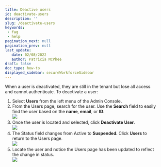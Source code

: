```yaml
---
title: Deactive users
id: deactivate-users
description: ''
slug: /deactivate-users
keywords: 
 - faq
 - help
pagination_next: null
pagination_prev: null
last_update: 
   date: 02/08/2022
   author: Patricia McPhee
draft: false
doc_type: how-to
displayed_sidebar: secureWorkforceSidebar
---
```




When a user is deactivated, they are still in the tenant but lose all access and cannot authenticate. To deactivate a user:

1.  Select **Users** from the left menu of the Admin Console.
2.  From the Users page, search for the user. Use the **Search** field to easily find the user based on the **name**, **email**, or **ID**.  
    ![](/images/users/search_user.PNG)
3.  Once the user is located and selected, click **Deactivate User**.  
    ![](/images/users/deactivate_user_john_racer.PNG)
4.  The Status field changes from Active to **Suspended**. Click **Users** to return to the Users page.  
    ![](/images/users/user_suspended_john_racer.PNG)
5.  Locate the user and notice the Users page has been updated to reflect the change in status.  
    ![](/images/users/users_list_suspended_jracer.PNG)


